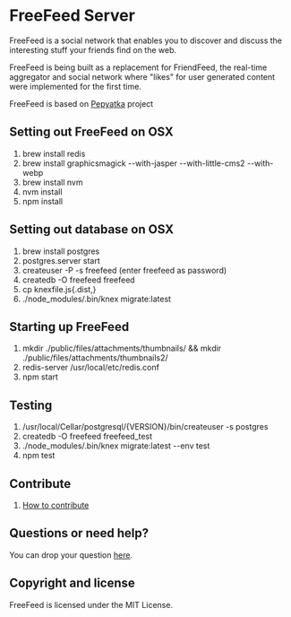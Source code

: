FreeFeed Server
===============

FreeFeed is a social network that enables you to discover and discuss the interesting
stuff your friends find on the web.

FreeFeed is being built as a replacement for FriendFeed, the real-time aggregator and social network
where "likes" for user generated content were implemented for the first time.

FreeFeed is based on [Pepyatka](https://github.com/pepyatka/pepyatka-server/) project

Setting out FreeFeed on OSX
---------------------------

1. brew install redis
1. brew install graphicsmagick --with-jasper --with-little-cms2 --with-webp
1. brew install nvm
1. nvm install
1. npm install

Setting out database on OSX
---------------------------
1. brew install postgres
1. postgres.server start
1. createuser -P -s freefeed (enter freefeed as password)
1. createdb -O freefeed freefeed
1. cp knexfile.js{.dist,}
1. ./node_modules/.bin/knex migrate:latest

Starting up FreeFeed
-------------------
1. mkdir ./public/files/attachments/thumbnails/ && mkdir ./public/files/attachments/thumbnails2/
1. redis-server /usr/local/etc/redis.conf
1. npm start

Testing
-------------------
1. /usr/local/Cellar/postgresql/{VERSION}/bin/createuser -s postgres
1. createdb -O freefeed freefeed_test
1. ./node_modules/.bin/knex migrate:latest --env test
1. npm test

Contribute
----------

1. [How to contribute](https://freefeed.net/dev)

Questions or need help?
-----------------------

You can drop your question [here](https://freefeed.net/support).

Copyright and license
---------------------

FreeFeed is licensed under the MIT License.
